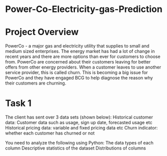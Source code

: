 # Power-Co-Electricity-gas-Prediction
# Project Overview
PowerCo - a major gas and electricity utility that supplies to small and medium sized enterprises.
The energy market has had a lot of change in recent years and there are more options than ever for customers to choose from.
PowerCo are concerned about their customers leaving for better offers from other energy providers. When a customer leaves to use another service provider, this is called churn.
This is becoming a big issue for PowerCo and they have engaged BCG to help diagnose the reason why their customers are churning.
# Task 1
The client has sent over 3 data sets (shown below):
Historical customer data: Customer data such as usage, sign up date, forecasted usage etc
Historical pricing data: variable and fixed pricing data etc
Churn indicator: whether each customer has churned or not

You need to analyze the following using Python:
The data types of each column
Descriptive statistics of the dataset
Distributions of columns
